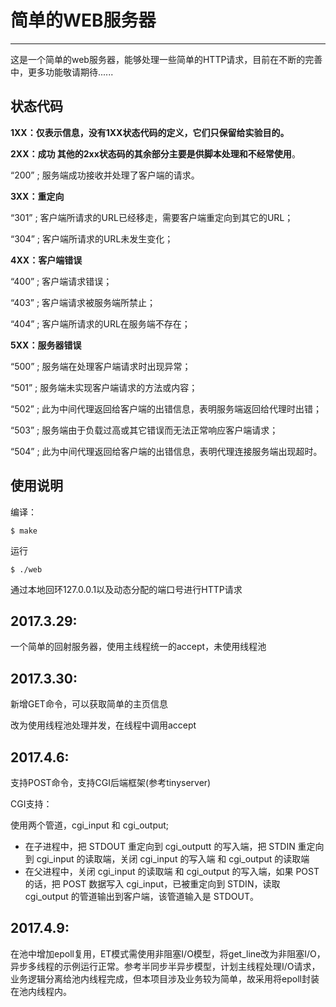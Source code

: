 # 简单的WEB服务器

---

这是一个简单的web服务器，能够处理一些简单的HTTP请求，目前在不断的完善中，更多功能敬请期待......
## 状态代码

**1XX：仅表示信息，没有1XX状态代码的定义，它们只保留给实验目的。**

**2XX：成功 其他的2xx状态码的其余部分主要是供脚本处理和不经常使用**。

“200” ; 服务端成功接收并处理了客户端的请求。

**3XX：重定向**

“301” ; 客户端所请求的URL已经移走，需要客户端重定向到其它的URL；

“304” ; 客户端所请求的URL未发生变化；

**4XX：客户端错误**

“400” ; 客户端请求错误；

“403” ; 客户端请求被服务端所禁止；

“404” ; 客户端所请求的URL在服务端不存在；

**5XX：服务器错误**

“500” ; 服务端在处理客户端请求时出现异常；

“501” ; 服务端未实现客户端请求的方法或内容；

“502” ; 此为中间代理返回给客户端的出错信息，表明服务端返回给代理时出错；

“503” ; 服务端由于负载过高或其它错误而无法正常响应客户端请求；

“504” ; 此为中间代理返回给客户端的出错信息，表明代理连接服务端出现超时。
## 使用说明
编译：

    $ make
运行

    $ ./web
通过本地回环127.0.0.1以及动态分配的端口号进行HTTP请求

## 2017.3.29:
一个简单的回射服务器，使用主线程统一的accept，未使用线程池
## 2017.3.30:
新增GET命令，可以获取简单的主页信息

改为使用线程池处理并发，在线程中调用accept
## 2017.4.6:
支持POST命令，支持CGI后端框架(参考tinyserver)

CGI支持：

使用两个管道，cgi_input 和 cgi_output;

 - 在子进程中，把 STDOUT 重定向到 cgi_outputt 的写入端，把 STDIN 重定向到 cgi_input 的读取端，关闭 cgi_input 的写入端 和 cgi_output 的读取端
 - 在父进程中，关闭 cgi_input 的读取端 和 cgi_output 的写入端，如果 POST 的话，把 POST 数据写入 cgi_input，已被重定向到 STDIN，读取 cgi_output 的管道输出到客户端，该管道输入是 STDOUT。

## 2017.4.9:
在池中增加epoll复用，ET模式需使用非阻塞I/O模型，将get_line改为非阻塞I/O，异步多线程的示例运行正常。参考半同步半异步模型，计划主线程处理I/O请求，业务逻辑分离给池内线程完成，但本项目涉及业务较为简单，故采用将epoll封装在池内线程内。
